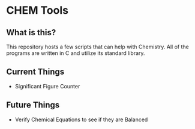 # CHEM Tools 

## What is this?
This repository hosts a few scripts that can help with Chemistry. All of the programs are written in C and utilize its standard library. 

## Current Things
- Significant Figure Counter 

## Future Things 
- Verify Chemical Equations to see if they are Balanced 
